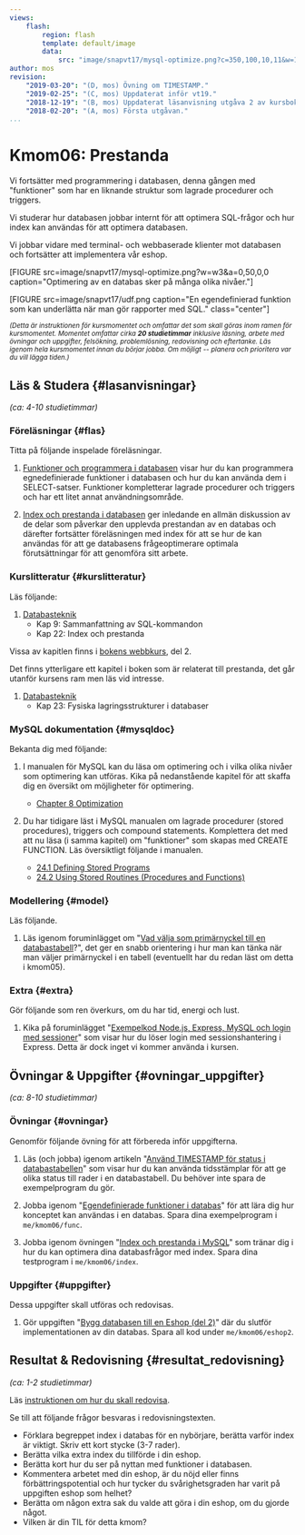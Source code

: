 ```yaml
---
views:
    flash:
        region: flash
        template: default/image
        data:
            src: "image/snapvt17/mysql-optimize.png?c=350,100,10,11&w=1100&h=300&cf&f=grayscale"
author: mos
revision:
    "2019-03-20": "(D, mos) Övning om TIMESTAMP."
    "2019-02-25": "(C, mos) Uppdaterat inför vt19."
    "2018-12-19": "(B, mos) Uppdaterat läsanvisning utgåva 2 av kursbok."
    "2018-02-20": "(A, mos) Första utgåvan."
...
```

Kmom06: Prestanda
====================================

Vi fortsätter med programmering i databasen, denna gången med "funktioner" som har en liknande struktur som lagrade procedurer och triggers.

Vi studerar hur databasen jobbar internt för att optimera SQL-frågor och hur index kan användas för att optimera databasen.

Vi jobbar vidare med terminal- och webbaserade klienter mot databasen och fortsätter att implementera vår eshop.

<!--more-->

[FIGURE src=image/snapvt17/mysql-optimize.png?w=w3&a=0,50,0,0 caption="Optimering av en databas sker på många olika nivåer."]

[FIGURE src=image/snapvt17/udf.png caption="En egendefinierad funktion som kan underlätta när man gör rapporter med SQL." class="center"]

<small><i>(Detta är instruktionen för kursmomentet och omfattar det som skall göras inom ramen för kursmomentet. Momentet omfattar cirka **20 studietimmar** inklusive läsning, arbete med övningar och uppgifter, felsökning, problemlösning, redovisning och eftertanke. Läs igenom hela kursmomentet innan du börjar jobba. Om möjligt -- planera och prioritera var du vill lägga tiden.)</i></small>



Läs &amp; Studera  {#lasanvisningar}
---------------------------------

*(ca: 4-10 studietimmar)*



### Föreläsningar {#flas}

Titta på följande inspelade föreläsningar.

1. [Funktioner och programmera i databasen](./../forelasning/funktioner) visar hur du kan programmera egnedefinierade funktioner i databasen och hur du kan använda dem i SELECT-satser. Funktioner kompletterar lagrade procedurer och triggers och har ett litet annat användningsområde.

1. [Index och prestanda i databasen](./../forelasning/index-och-prestanda) ger inledande en allmän diskussion av de delar som påverkar den upplevda prestandan av en databas och därefter fortsätter föreläsningen med index för att se hur de kan användas för att ge databasens frågeoptimerare optimala förutsättningar för att genomföra sitt arbete.

<!--
Föreläsning om dokumentation av databas.

# Reverse engineering

En not om DD i artikeln:
https://dbwebb.se/kunskap/kokbok-for-databasmodellering#dd

* Dokumentera befintlig databas
* Skapa mental bild av databasen
* Testa workbench

# Generera dokumentation

* DD
* Ladok
-->



### Kurslitteratur  {#kurslitteratur}

Läs följande:

1. [Databasteknik](kunskap/boken-databasteknik)
    * Kap 9: Sammanfattning av SQL-kommandon
    * Kap 22: Index och prestanda

Vissa av kapitlen finns i [bokens webbkurs](http://www.databasteknik.se/webbkursen/), del 2.

Det finns ytterligare ett kapitel i boken som är relaterat till prestanda, det går utanför kursens ram men läs vid intresse.

1. [Databasteknik](kunskap/boken-databasteknik)
    * Kap 23: Fysiska lagringsstrukturer i databaser


<!--
Saker vi inte hanterat:

* Kap 13: Säkerhet i databaser
* Normalisering
*
-->


### MySQL dokumentation {#mysqldoc}

Bekanta dig med följande:

1. I manualen för MySQL kan du läsa om optimering och i vilka olika nivåer som optimering kan utföras. Kika på nedanstående kapitel för att skaffa dig en översikt om möjligheter för optimering.
    * [Chapter 8 Optimization](https://dev.mysql.com/doc/refman/8.0/en/optimization.html)


1. Du har tidigare läst i MySQL manualen om lagrade procedurer (stored procedures), triggers och compound statements. Komplettera det med att nu läsa (i samma kapitel) om "funktioner" som skapas med CREATE FUNCTION. Läs översiktligt följande i manualen.
    * [24.1 Defining Stored Programs](https://dev.mysql.com/doc/refman/8.0/en/stored-programs-defining.html)
    * [24.2 Using Stored Routines (Procedures and Functions)](https://dev.mysql.com/doc/refman/8.0/en/stored-routines.html)



### Modellering {#model}

Läs följande.

1. Läs igenom foruminlägget om "[Vad välja som primärnyckel till en databastabell](t/6439)?", det ger en snabb orientering i hur man kan tänka när man väljer primärnyckel i en tabell (eventuellt har du redan läst om detta i kmom05).

<!--
Ta bort till 2020, artikeln är flyttad till kmom05.
-->



### Extra  {#extra}

Gör följande som ren överkurs, om du har tid, energi och lust.

1. Kika på foruminlägget "[Exempelkod Node.js, Express, MySQL och login med sessioner](t/7327)" som visar hur du löser login med sessionshantering i Express. Detta är dock inget vi kommer använda i kursen.



Övningar & Uppgifter  {#ovningar_uppgifter}
-------------------------------------------

*(ca: 8-10 studietimmar)*



### Övningar {#ovningar}

Genomför följande övning för att förbereda inför uppgifterna.

1. Läs (och jobba) igenom artikeln "[Använd TIMESTAMP för status i databastabellen](coachen/anvand-timestamp-for-status-i-databastabellen)" som visar hur du kan använda tidsstämplar för att ge olika status till rader i en databastabell. Du behöver inte spara de exempelprogram du gör.

1. Jobba igenom "[Egendefinierade funktioner i databas](kunskap/egen-definierade-funktioner-i-databas)" för att lära dig hur konceptet kan användas i en databas. Spara dina exempelprogram i `me/kmom06/func`.

1. Jobba igenom övningen "[Index och prestanda i MySQL](kunskap/index-och-prestanda-i-mysql)" som tränar dig i hur du kan optimera dina databasfrågor med index. Spara dina testprogram i `me/kmom06/index`.

<!--
1. Artikel om hur man skriver bra SQL frågor på ett optimerat sätt.

1. Inloggning, session, express.

1. Usability with messages on what happens.

1. Faktureringsmotor?

1. Exportera data från webben till csv?

1. Visualisering i tabeller via JavaScript libs.
-->



### Uppgifter {#uppgifter}

Dessa uppgifter skall utföras och redovisas.

1. Gör uppgiften "[Bygg databasen till en Eshop (del 2)](uppgift/bygg-databasen-till-en-eshop-del-2)" där du slutför implementationen av din databas. Spara all kod under `me/kmom06/eshop2`.


<!--
1. Jobba igenom följande del i guiden "[Kom igång med SQL i MySQL (Programmera i databasen)](guide/kom-igang-med-sql-i-mysql/programmera-i-databasen)". Fortsätt spara SQL-koden i filer i katalogen `me/skolan`.

1. Lös uppgiften "[Bygg kursbeställningsverktyg till skolan](uppgift/bygg-bestallningsverktyg-till-skolan)". Spara all kod i katalogen `me/kmom06/bestall`.

-->



<!--
1. Lös (minst) en av följande uppgifter (den första är troligen aningen enklare):
    * Lös uppgiften "[Bygg klienter till en Eshop med CRUD mot lagrade procedurer](uppgift/bygg-klienter-till-en-eshop-med-crud-mot-lagrade-procedurer)". Jobba vidare på föregående uppgift i `me/kmom05/eshop2`. Du skapar CRUD för tabellerna kund och produkt.

    * Lös uppgiften "[Bygg orderhantering till en Eshop](uppgift/bygg-orderhantering-till-en-eshop)". Jobba vidare på föregående uppgift i `me/kmom05/eshop2`. Du skapar CRUD för orderhantering.
-->

<!--
från kmom04, borttagen

1. Gör uppgiften "[Skapa en Eshop med två klienter](uppgift/skapa-eshop-med-tva-klienter)" som bygger vidare på din ER-modell och låter dig skapa databasen tillsammans med en terminalklient och en webbklient. Spara all kod under `me/kmom04/eshop1`. (En liknande uppgift kommer i nästa kursmoment).
-->



Resultat & Redovisning  {#resultat_redovisning}
-----------------------------------------------

*(ca: 1-2 studietimmar)*

Läs [instruktionen om hur du skall redovisa](./../redovisa).

Se till att följande frågor besvaras i redovisningstexten.

* Förklara begreppet index i databas för en nybörjare, berätta varför index är viktigt. Skriv ett kort stycke (3-7 rader).
* Berätta vilka extra index du tillförde i din eshop.
* Berätta kort hur du ser på nyttan med funktioner i databasen.
* Kommentera arbetet med din eshop, är du nöjd eller finns förbättringspotential och hur tycker du svårighetsgraden har varit på uppgiften eshop som helhet?
* Berätta om någon extra sak du valde att göra i din eshop, om du gjorde något.
* Vilken är din TIL för detta kmom?
